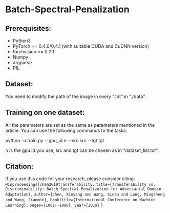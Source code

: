 # Batch-Spectral-Penalization

## Prerequisites:

* Python3
* PyTorch == 0.4.0/0.4.1 (with suitable CUDA and CuDNN version)
* torchvision >= 0.2.1
* Numpy
* argparse
* PIL

## Dataset:

You need to modify the path of the image in every ".txt" in "./data".

## Training on one dataset:

All the parameters are set as the same as parameters mentioned in the article. 
You can use the following commands to the tasks:

python -u train.py --gpu_id n --src src --tgt tgt

n is the gpu id you use, src and tgt can be chosen as in "dataset_list.txt".

## Citation:

If you use this code for your research, please consider citing:
`
@inproceedings{chen2019transferability,
`
`
  title={Transferability vs. Discriminability: Batch Spectral Penalization for Adversarial Domain Adaptation},
`
`
  author={Chen, Xinyang and Wang, Sinan and Long, Mingsheng and Wang, Jianmin},
`
`
  booktitle={International Conference on Machine Learning},
`
`
  pages={1081--1090},
`
`
  year={2019}
`
`
}
`

